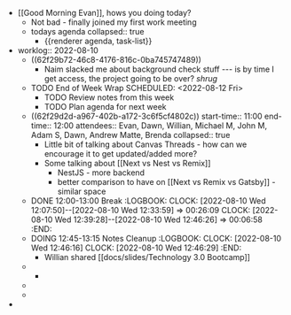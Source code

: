 - [[Good Morning Evan]], hows you doing today?
	- Not bad - finally joined my first work meeting
	- todays agenda
	  collapsed:: true
		- {{renderer agenda, task-list}}
- worklog:: 2022-08-10
	- ((62f29b72-46c8-4176-816c-0ba745747489))
		- Naim slacked me about background check stuff --- is by time I get access, the project going to be over? *shrug*
	- TODO End of Week Wrap
	  SCHEDULED: <2022-08-12 Fri>
		- TODO Review notes from this week
		- TODO Plan agenda for next week
	- ((62f29d2d-a967-402b-a172-3c6f5cf4802c))
	  start-time:: 11:00
	  end-time:: 12:00
	  attendees:: Evan, Dawn, Willian, Michael M, John M, Adam S, Dawn, Andrew Matte, Brenda
	  collapsed:: true
		- Little bit of talking about Canvas Threads - how can we encourage it to get updated/added more?
		- Some talking about [[Next vs Nest vs Remix]]
			- NestJS - more backend
			- better comparison to have on [[Next vs Remix vs Gatsby]] - similar space
	- DONE 12:00-13:00 Break
	  :LOGBOOK:
	  CLOCK: [2022-08-10 Wed 12:07:50]--[2022-08-10 Wed 12:33:59] =>  00:26:09
	  CLOCK: [2022-08-10 Wed 12:39:28]--[2022-08-10 Wed 12:46:26] =>  00:06:58
	  :END:
	- DOING 12:45-13:15 Notes Cleanup
	  :LOGBOOK:
	  CLOCK: [2022-08-10 Wed 12:46:16]
	  CLOCK: [2022-08-10 Wed 12:46:29]
	  :END:
		- Willian shared [[docs/slides/Technology 3.0 Bootcamp]]
	-
		-
	-
	-
-